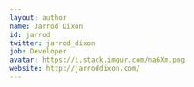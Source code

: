 ```yaml
---
layout: author
name: Jarrod Dixon
id: jarrod
twitter: jarrod_dixon
job: Developer
avatar: https://i.stack.imgur.com/na6Xm.png
website: http://jarroddixon.com/
---
```


